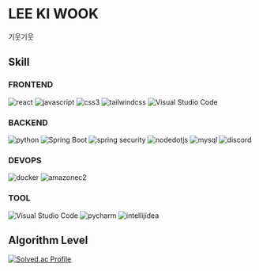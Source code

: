 # LEE KI WOOK
기웃기웃

## Skill
### FRONTEND
![react](https://img.shields.io/badge/react-61DAFB.svg?&style=for-the-badge&logo=react&logoColor=white)
![javascript](https://img.shields.io/badge/javascript-F7DF1E.svg?&style=for-the-badge&logo=javascript&logoColor=white)
![css3](https://img.shields.io/badge/css3-1572B6.svg?&style=for-the-badge&logo=css3&logoColor=white)
![tailwindcss](https://img.shields.io/badge/tailwindcss-06B6D4.svg?&style=for-the-badge&logo=tailwindcss&logoColor=white)
![Visual Studio Code](https://img.shields.io/badge/Visual%20Studio%20Code-007ACC.svg?&style=for-the-badge&logo=Visual%20Studio%20Code&logoColor=white)
### BACKEND
![python](https://img.shields.io/badge/python-3776AB.svg?&style=for-the-badge&logo=python&logoColor=white)
![Spring Boot](https://img.shields.io/badge/Spring%20Boot-6DB33F.svg?&style=for-the-badge&logo=Spring%20Boot&logoColor=white)
![spring security](https://img.shields.io/badge/Spring%20Security-6DB33F.svg?&style=for-the-badge&logo=Spring%20Security&logoColor=white)
![nodedotjs](https://img.shields.io/badge/node%2Ejs-339933.svg?&style=for-the-badge&logo=node%2Ejs&logoColor=white)
![mysql](https://img.shields.io/badge/mysql-4479A1.svg?&style=for-the-badge&logo=mysql&logoColor=white)
![discord](https://img.shields.io/badge/discord-5865F2.svg?&style=for-the-badge&logo=discord&logoColor=white)

### DEVOPS
![docker](https://img.shields.io/badge/docker-2496ED.svg?&style=for-the-badge&logo=docker&logoColor=white)
![amazonec2](https://img.shields.io/badge/amazon%20ec2-FF9900.svg?&style=for-the-badge&logo=amazon%20ec2&logoColor=white)

### TOOL
![Visual Studio Code](https://img.shields.io/badge/Visual%20Studio%20Code-007ACC.svg?&style=for-the-badge&logo=Visual%20Studio%20Code&logoColor=white)
![pycharm](https://img.shields.io/badge/pycharm-000000.svg?&style=for-the-badge&logo=pycharm&logoColor=white)
![intellijidea](https://img.shields.io/badge/intellij%20idea-000000.svg?&style=for-the-badge&logo=intellij%20idea&logoColor=white)

## Algorithm Level
[![Solved.ac Profile](http://mazassumnida.wtf/api/v2/generate_badge?boj=tizmfns1218)](https://solved.ac/tizmfns1218/)






<!--
**kiwoook/kiwoook** is a ✨ _special_ ✨ repository because its `README.md` (this file) appears on your GitHub profile.

Here are some ideas to get you started:

- 🔭 I’m currently working on ...
- 🌱 I’m currently learning ...
- 👯 I’m looking to collaborate on ...
- 🤔 I’m looking for help with ...
- 💬 Ask me about ...****
- 📫 How to reach me: ...
- 😄 Pronouns: ...
- ⚡ Fun fact: ...
-->
